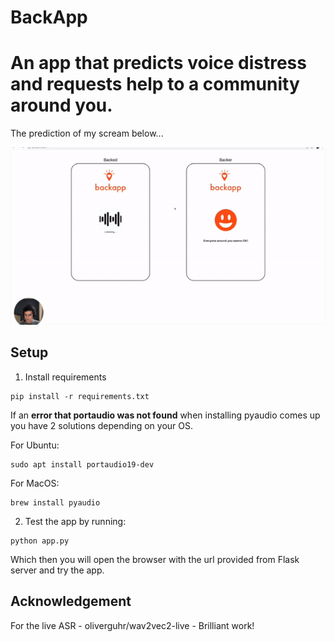 # BackApp

# An app that predicts voice distress and requests help to a community around you.

The prediction of my scream below...

![demo gif](./media/backapp_scream.gif)

## Setup

1. Install requirements
```
pip install -r requirements.txt
```

If an **error that portaudio was not found** when installing pyaudio comes up you have 2 solutions depending on your OS. 

For Ubuntu:
```
sudo apt install portaudio19-dev
```

For MacOS:
```
brew install pyaudio
```


2. Test the app by running:

```
python app.py
```

Which then you will open the browser with the url provided from Flask server and try the app.


## Acknowledgement

For the live ASR - oliverguhr/wav2vec2-live - Brilliant work!
